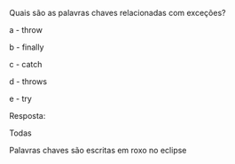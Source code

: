 Quais são as palavras chaves relacionadas com exceções?

a - throw

b - finally

c - catch

d - throws

e - try

Resposta:

Todas

Palavras chaves são escritas em roxo no eclipse